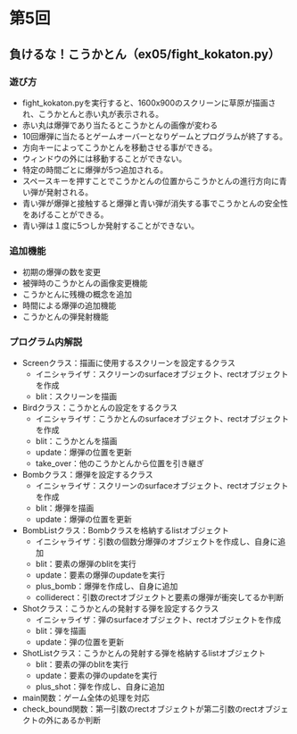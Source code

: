 # 第5回
## 負けるな！こうかとん（ex05/fight_kokaton.py）
### 遊び方
* fight_kokaton.pyを実行すると、1600x900のスクリーンに草原が描画され、こうかとんと赤い丸が表示される。
* 赤い丸は爆弾であり当たるとこうかとんの画像が変わる
* 10回爆弾に当たるとゲームオーバーとなりゲームとプログラムが終了する。
* 方向キーによってこうかとんを移動させる事ができる。
* ウィンドウの外には移動することができない。
* 特定の時間ごとに爆弾が5つ追加される。
* スペースキーを押すことでこうかとんの位置からこうかとんの進行方向に青い弾が発射される。
* 青い弾が爆弾と接触すると爆弾と青い弾が消失する事でこうかとんの安全性をあげることができる。
* 青い弾は１度に5つしか発射することができない。
### 追加機能
* 初期の爆弾の数を変更
* 被弾時のこうかとんの画像変更機能
* こうかとんに残機の概念を追加
* 時間による爆弾の追加機能
* こうかとんの弾発射機能
### プログラム内解説
* Screenクラス：描画に使用するスクリーンを設定するクラス
    - イニシャライザ：スクリーンのsurfaceオブジェクト、rectオブジェクトを作成
    - blit：スクリーンを描画
* Birdクラス：こうかとんの設定をするクラス
    - イニシャライザ：こうかとんのsurfaceオブジェクト、rectオブジェクトを作成
    - blit：こうかとんを描画
    - update：爆弾の位置を更新
    - take_over：他のこうかとんから位置を引き継ぎ
* Bombクラス：爆弾を設定するクラス
    - イニシャライザ：スクリーンのsurfaceオブジェクト、rectオブジェクトを作成
    - blit：爆弾を描画
    - update：爆弾の位置を更新
* BombListクラス：Bombクラスを格納するlistオブジェクト
    - イニシャライザ：引数の個数分爆弾のオブジェクトを作成し、自身に追加
    - blit：要素の爆弾のblitを実行
    - update：要素の爆弾のupdateを実行
    - plus_bomb：爆弾を作成し、自身に追加
    - colliderect：引数のrectオブジェクトと要素の爆弾が衝突してるか判断
* Shotクラス：こうかとんの発射する弾を設定するクラス
    - イニシャライザ：弾のsurfaceオブジェクト、rectオブジェクトを作成
    - blit：弾を描画
    - update：弾の位置を更新
* ShotListクラス：こうかとんの発射する弾を格納するlistオブジェクト
    - blit：要素の弾のblitを実行
    - update：要素の弾のupdateを実行
    - plus_shot：弾を作成し、自身に追加
* main関数：ゲーム全体の処理を対応
* check_bound関数：第一引数のrectオブジェクトが第二引数のrectオブジェクトの外にあるか判断